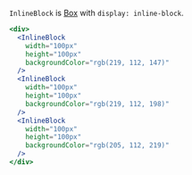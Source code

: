 `InlineBlock` is [Box](../Box/Box.md) with `display: inline-block`.

```jsx
<div>
  <InlineBlock
    width="100px"
    height="100px"
    backgroundColor="rgb(219, 112, 147)"
  />
  <InlineBlock
    width="100px"
    height="100px"
    backgroundColor="rgb(219, 112, 198)"
  />
  <InlineBlock
    width="100px"
    height="100px"
    backgroundColor="rgb(205, 112, 219)"
  />
</div>
```
